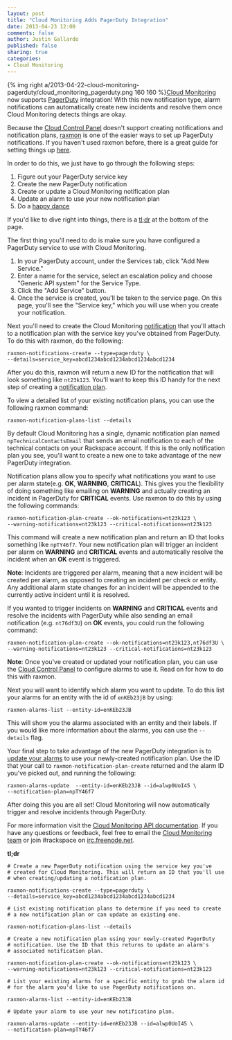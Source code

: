 ```yaml
---
layout: post
title: "Cloud Monitoring Adds PagerDuty Integration"
date: 2013-04-23 12:00
comments: false
author: Justin Gallardo
published: false
sharing: true
categories: 
- Cloud Monitoring
---
```


{% img right a/2013-04-22-cloud-monitoring-pagerduty/cloud_monitoring_pagerduty.png 160 160 %}[Cloud Monitoring](http://www.rackspace.com/cloud/monitoring/)
now supports [PagerDuty](http://www.pagerduty.com)
integration! With this new notification type, alarm notifications can
automatically create new incidents and resolve them once Cloud Monitoring
detects things are okay.<!--More-->

Because the [Cloud Control Panel](https://mycloud.rackspace.com/)
doesn't support creating notifications and notification plans,
[raxmon](https://github.com/racker/rackspace-monitoring-cli) is
one of the easier ways to set up PagerDuty notifications. If you haven't used raxmon
before, there is a great guide for setting things up
[here](http://devops.rackspace.com/using-raxmon-to-configure-rackspace-cloud-monitoring.html).

In order to do this, we just have to go through the following steps:

1. Figure out your PagerDuty service key
2. Create the new PagerDuty notification
3. Create or update a Cloud Monitoring notification plan
4. Update an alarm to use your new notification plan
5. Do a [happy dance](http://i.imgur.com/aqQK8IE.gif)

If you'd like to dive right into things, there is a [tl;dr](#tldr) at
the bottom of the page.

The first thing you'll need to do is make sure you have configured a
PagerDuty service to use with Cloud Monitoring. 

1. In your PagerDuty account, under the Services tab, click "Add New Service."
2. Enter a name for the service, select an escalation policy and choose "Generic API system" for the Service Type.
3. Click the "Add Service" button.
4. Once the service is created, you'll be taken to the service page. On this page, you'll see the "Service key," which you will use when you create your notification.

Next you'll need to create the Cloud Monitoring 
[notification](http://docs.rackspace.com/cm/api/v1.0/cm-devguide/content/service-notifications.html) that you'll
attach to a notification plan with the service key you've obtained from
PagerDuty. To do this with raxmon, do the following:

	raxmon-notifications-create --type=pagerduty \
	--details=service_key=abcd1234abcd1234abcd1234abcd1234

After you do this, raxmon will return a new ID for the notification that
will look something like `nt23k123`. You'll want to keep this ID handy
for the next step of creating a
[notification plan](http://docs.rackspace.com/cm/api/v1.0/cm-devguide/content/service-notification-plans.html).

To view a detailed list of your existing notification plans, you can use the following
raxmon command:

	raxmon-notification-plans-list --details

By default Cloud Monitoring has a single, dynamic notification plan
named `npTechnicalContactsEmail` that sends an email notification to each of the 
technical contacts on your Rackspace account. If this is the only
notification plan you see, you'll want to create a new one to take
advantage of the new PagerDuty integration. 

Notification plans allow you to specify what notifications you want to
use per alarm state(e.g. **OK**, **WARNING**, **CRITICAL**). This gives you the
flexibility of doing something like emailing on **WARNING** and actually
creating an incident in PagerDuty for **CRITICAL** events.
Use raxmon to do this by using the following commands:
  
	raxmon-notification-plan-create --ok-notifications=nt23k123 \
	--warning-notifications=nt23k123 --critical-notifications=nt23k123

This command will create a new notification plan and return an ID
that looks something like `npTY46f7`. Your new notification plan will
trigger an incident per alarm on **WARNING** and **CRITICAL** events and automatically
resolve the incident when an **OK** event is triggered. 

**Note**: Incidents are triggered per alarm, meaning that a new incident will
be created per alarm, as opposed to creating an incident per check or
entity. Any additional alarm state changes for an incident will be appended
to the currently active incident until it is resolved.

If you wanted to trigger incidents on **WARNING** and **CRITICAL**
events and resolve the incidents with PagerDuty while also sending an
email notification (e.g. `nt76df3U`) on **OK** events, you could run the
following command:

	raxmon-notification-plan-create --ok-notifications=nt23k123,nt76df3U \
	--warning-notifications=nt23k123 --critical-notifications=nt23k123

**Note**: Once you've created or updated your notification plan, you can use the
[Cloud Control Panel](https://mycloud.rackspace.com/) to configure
alarms to use it. Read on for how to do this with raxmon.

Next you will want to identify which alarm you want to update. To do
this list your alarms for an entity with the id of `enKEb23jB` by using:

	raxmon-alarms-list --entity-id=enKEb23JB

This will show you the alarms associated with an entity and their
labels. If you would like more information about the alarms, you can use
the `--details` flag.

Your final step to take advantage of the new PagerDuty integration is
to [update your alarms](http://docs.rackspace.com/cm/api/v1.0/cm-devguide/content/service-alarms.html#service-alarms-update)
to use your newly-created notification plan. Use
the ID that your call to `raxmon-notification-plan-create` returned and
the alarm ID you've picked out, and running the following:

	raxmon-alarms-update  --entity-id=enKEb23JB --id=alwp0UoI45 \
	--notification-plan=npTY46f7

After doing this you are all set! Cloud Monitoring will now
automatically trigger and resolve incidents through PagerDuty.

For more information visit the [Cloud Monitoring API documentation](http://docs.rackspace.com/cm/api/v1.0/cm-devguide/content/overview.html).
If you have any questions or feedback, feel free to email the
[Cloud Monitoring team](mailto:monitoring@rackspace.com) or
join #rackspace on [irc.freenode.net](http://webchat.freenode.net?channels=rackspace).

<a name="tldr">**tl;dr**</a>

	# Create a new PagerDuty notification using the service key you've
	# created for Cloud Monitoring. This will return an ID that you'll use
	# when creating/updating a notification plan.

	raxmon-notifications-create --type=pagerduty \
	--details=service_key=abcd1234abcd1234abcd1234abcd1234

	# List existing notification plans to determine if you need to create
	# a new notification plan or can update an existing one.

	raxmon-notification-plans-list --details

	# Create a new notification plan using your newly-created PagerDuty
	# notification. Use the ID that this returns to update an alarm's
	# associated notification plan.

	raxmon-notification-plan-create --ok-notifications=nt23k123 \
	--warning-notifications=nt23k123 --critical-notifications=nt23k123

	# List your existing alarms for a specific entity to grab the alarm id
	# for the alarm you'd like to use PagerDuty notifications on.

	raxmon-alarms-list --entity-id=enKEb23JB

	# Update your alarm to use your new notificatino plan.

	raxmon-alarms-update --entity-id=enKEb23JB --id=alwp0UoI45 \
	--notification-plan=npTY46f7


